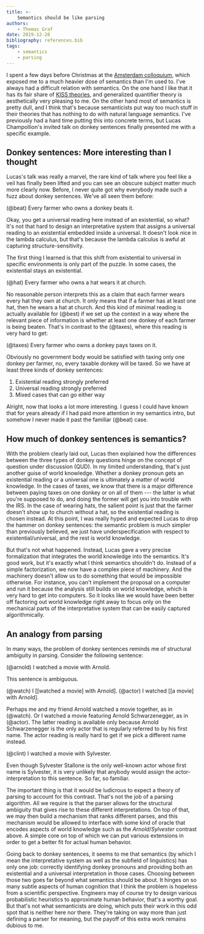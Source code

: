 ```yaml
---
title: >-
    Semantics should be like parsing
authors:
    - Thomas Graf
date: 2019-12-28
bibliography: references.bib
tags:
    - semantics
    - parsing
---
```


<!-- START_SUMMARY_BLOCK -->
I spent a few days before Christmas at the [Amsterdam colloquium](http://events.illc.uva.nl/AC/AC2019/), which exposed me to a much heavier dose of semantics than I'm used to.
I've always had a difficult relation with semantics.
On the one hand I like that it has its fair share of [KISS theories]({filename}2019-07-12_graf_kiss.md), and generalized quantifier theory is aesthetically very pleasing to me.
On the other hand most of semantics is pretty dull, and I think that's because semanticists put way too much stuff in their theories that has nothing to do with natural language semantics.
I've previously had a hard time putting this into concrete terms, but Lucas Champollion's invited talk on donkey sentences finally presented me with a specific example.
<!-- END_SUMMARY_BLOCK -->


## Donkey sentences: More interesting than I thought

Lucas's talk was really a marvel, the rare kind of talk where you feel like a veil has finally been lifted and you can see an obscure subject matter much more clearly now.
Before, I never quite got why everybody made such a fuzz about donkey sentences.
We've all seen them before:

(@beat) Every farmer who owns a donkey beats it.

Okay, you get a universal reading here instead of an existential, so what?
It's not that hard to design an interpretative system that assigns a universal reading to an existential embedded inside a universal.
It doesn't look nice in the lambda calculus, but that's because the lambda calculus is awful at capturing structure-sensitivity.

The first thing I learned is that this shift from existential to universal in specific environments is only part of the puzzle.
In some cases, the existential stays an existential.

(@hat) Every farmer who owns a hat wears it at church.

No reasonable person interprets this as a claim that each farmer wears every hat they own at church.
It only means that if a farmer has at least one hat, then he wears a hat at church.
And this kind of minimal reading is actually available for (@best) if we set up the context in a way where the relevant piece of information is whether at least one donkey of each farmer is being beaten.
That's in contrast to the (@taxes), where this reading is very hard to get:

(@taxes) Every farmer who owns a donkey pays taxes on it.

Obviously no government body would be satisfied with taxing only one donkey per farmer, no, every taxable donkey will be taxed.
So we have at least three kinds of donkey sentences:

1. Existential reading strongly preferred
2. Universal reading strongly preferred
3. Mixed cases that can go either way

Alright, now that looks a lot more interesting.
I guess I could have known that for years already if I had paid more attention in my semantics intro, but somehow I never made it past the familiar (@beat) case.


## How much of donkey sentences is semantics?

With the problem clearly laid out, Lucas then explained how the differences between the three types of donkey questions hinge on the concept of question under discussion (QUD).
In my limited understanding, that's just another guise of world knowledge.
Whether a donkey pronoun gets an existential reading or a universal one is ultimately a matter of world knowledge.
In the cases of taxes, we know that there is a major difference between paying taxes on one donkey or on all of them --- the latter is what you're supposed to do, and doing the former will get you into trouble with the IRS.
In the case of wearing hats, the salient point is just that the farmer doesn't show up to church without a hat, so the existential reading is chosen instead.
At this point, I was really hyped and expected Lucas to drop the hammer on donkey sentences: the semantic problem is much simpler than previously believed, we just have underspecification with respect to existential/universal, and the rest is world knowledge.

But that's not what happened.
Instead, Lucas gave a very precise formalization that integrates the world knowledge into the semantics.
It's good work, but it's exactly what I think semantics shouldn't do.
Instead of a simple factorization, we now have a complex piece of machinery.
And the machinery doesn't allow us to do something that would be impossible otherwise.
For instance, you can't implement the proposal on a computer and run it because the analysis still builds on world knowledge, which is very hard to get into computers.
So it looks like we would have been better off factoring out world knowledge right away to focus only on the mechanical parts of the interpretative system that can be easily captured algorithmically.


## An analogy from parsing

In many ways, the problem of donkey sentences reminds me of structural ambiguity in parsing.
Consider the following sentence:

(@arnold) I watched a movie with Arnold.

This sentence is ambiguous.

(@watch) I [[watched a movie] with Arnold].
(@actor) I watched [[a movie] with Arnold].

Perhaps me and my friend Arnold watched a movie together, as in (@watch).
Or I watched a movie featuring Arnold Schwarzenegger, as in (@actor).
The latter reading is available only because Arnold Schwarzenegger is the only actor that is regularly referred to by his first name.
The actor reading is really hard to get if we pick a different name instead.

(@clint) I watched a movie with Sylvester.

Even though Sylvester Stallone is the only well-known actor whose first name is Sylvester, it is very unlikely that anybody would assign the actor-interpretation to this sentence.
So far, so familiar.

The important thing is that it would be ludicrous to expect a theory of parsing to account for this contrast.
That's not the job of a parsing algorithm.
All we require is that the parser allows for the structural ambiguity that gives rise to these different interpretations.
On top of that, we may then build a mechanism that ranks different parses, and this mechanism would be allowed to interface with some kind of oracle that encodes aspects of world knowledge such as the *Arnold*/*Sylvester* contrast above.
A simple core on top of which we can put various extensions in order to get a better fit for actual human behavior.

Going back to donkey sentences, it seems to me that semantics (by which I mean the interpretative system as well as the subfield of linguistics) has only one job: correctly identifying donkey pronouns and providing both an existential and a universal interpretation in those cases.
Choosing between those two goes far beyond what semantics should be about.
It hinges on so many subtle aspects of human cognition that I think the problem is hopeless from a scientific perspective.
Engineers may of course try to design various probabilistic heuristics to approximate human behavior, that's a worthy goal.
But that's not what semanticists are doing, which puts their work in this odd spot that is neither here nor there.
They're taking on way more than just defining a parser for meaning, but the payoff of this extra work remains dubious to me.

